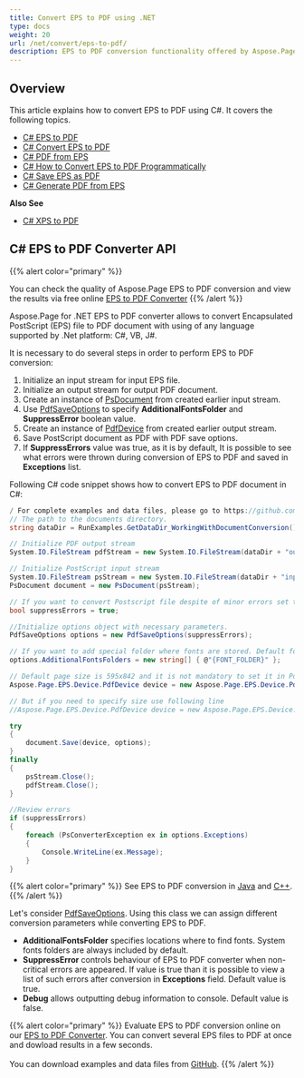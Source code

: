 ```yaml
---
title: Convert EPS to PDF using .NET
type: docs
weight: 20
url: /net/convert/eps-to-pdf/
description: EPS to PDF conversion functionality offered by Aspose.Page API solution for .NET is explained and illustrated with the code snippets here.
---
```


## Overview

This article explains how to convert EPS to PDF using C#. It covers the following topics.

- [C# EPS to PDF](#c-eps-to-pdf-converter-api)
- [C# Convert EPS to PDF](#c-eps-to-pdf-converter-api)
- [C# PDF from EPS](#c-eps-to-pdf-converter-api)
- [C# How to Convert EPS to PDF Programmatically](#c-eps-to-pdf-converter-api)
- [C# Save EPS as PDF](#c-eps-to-pdf-converter-api)
- [C# Generate PDF from EPS](#c-eps-to-pdf-converter-api)

**Also See**

- [C# XPS to PDF](https://docs.aspose.com/page/net/convert/xps-to-pdf/)


## C# EPS to PDF Converter API

{{% alert color="primary" %}} 

You can check the quality of Aspose.Page EPS to PDF conversion and view the results via free online <a nofollow href="https://products.aspose.app/page/conversion/eps-to-pdf">EPS to PDF Converter</a> {{% /alert %}} 

Aspose.Page for .NET EPS to PDF converter allows to convert Encapsulated PostScript (EPS) file to PDF document with using of any language supported by .Net platform: C#, VB, J#.

It is necessary to do several steps in order to perform EPS to PDF conversion:

1. Initialize an input stream for input EPS file.
2. Initialize an output stream for output PDF document.
3. Create an instance of [PsDocument](https://reference.aspose.com/page/net/aspose.page.eps/psdocument/) from created earlier input stream.
4. Use [PdfSaveOptions](https://reference.aspose.com/page/net/aspose.page.eps.device/pdfsaveoptions/) to specify **AdditionalFontsFolder** and **SuppressError** boolean value.
5. Create an instance of [PdfDevice](https://reference.aspose.com/page/net/aspose.page.eps.device/pdfdevice/) from created earlier output stream.
6. Save PostScript document as PDF with PDF save options.
7. If **SuppressErrors** value was true, as it is by default, It is possible to see what errors were thrown during conversion of EPS to PDF and saved in **Exceptions** list.

Following C# code snippet shows how to convert EPS to PDF document in C#:

```C#
/ For complete examples and data files, please go to https://github.com/aspose-page/Aspose.Page-for-.NET
// The path to the documents directory.
string dataDir = RunExamples.GetDataDir_WorkingWithDocumentConversion();

// Initialize PDF output stream
System.IO.FileStream pdfStream = new System.IO.FileStream(dataDir + "outputPDF_out.pdf", System.IO.FileMode.Create, System.IO.FileAccess.Write);

// Initialize PostScript input stream
System.IO.FileStream psStream = new System.IO.FileStream(dataDir + "input.eps", System.IO.FileMode.Open, System.IO.FileAccess.Read);
PsDocument document = new PsDocument(psStream);

// If you want to convert Postscript file despite of minor errors set this flag
bool suppressErrors = true;

//Initialize options object with necessary parameters.
PdfSaveOptions options = new PdfSaveOptions(suppressErrors);

// If you want to add special folder where fonts are stored. Default fonts folder in OS is always included.
options.AdditionalFontsFolders = new string[] { @"{FONT_FOLDER}" };

// Default page size is 595x842 and it is not mandatory to set it in PdfDevice
Aspose.Page.EPS.Device.PdfDevice device = new Aspose.Page.EPS.Device.PdfDevice(pdfStream);

// But if you need to specify size use following line
//Aspose.Page.EPS.Device.PdfDevice device = new Aspose.Page.EPS.Device.PdfDevice(pdfStream, new System.Drawing.Size(595, 842));

try
{
    document.Save(device, options);
}
finally
{
    psStream.Close();
    pdfStream.Close();
}

//Review errors
if (suppressErrors)
{
    foreach (PsConverterException ex in options.Exceptions)
    {
        Console.WriteLine(ex.Message);
    }
}
```
{{% alert color="primary" %}}
See EPS to PDF conversion in [Java](/page/java/convert/eps-to-pdf/) and [C++](/page/cpp/convert/eps-to-pdf/).
{{% /alert %}}

Let's consider [PdfSaveOptions](https://reference.aspose.com/page/net/aspose.page.eps.device/pdfsaveoptions/). Using this class we can assign different conversion parameters while converting EPS to PDF.
<br>
- **AdditionalFontsFolder** specifies locations where to find fonts. System fonts folders are always included by default.
- **SuppressError** controls behaviour of EPS to PDF converter when non-critical errors are appeared. If value is true than it is possible to view a list of such errors after conversion in **Exceptions** field. Default value is true.
- **Debug** allows outputting debug information to console. Default value is false.

{{% alert color="primary" %}}
Evaluate EPS to PDF conversion online on our <a nofollow href="https://products.aspose.app/page/conversion/eps-to-pdf">EPS to PDF Converter</a>. You can convert several EPS files to PDF at once and dowload results in a few seconds.
<br>
<br>
You can download examples and data files from [GitHub](https://github.com/aspose-page/Aspose.Page-for-.NET). {{% /alert %}} 
